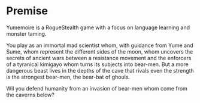 # Premise
Yumemoire is a RogueStealth game with a focus on language learning and monster taming.

You play as an immortal mad scientist whom, with guidance from Yume and Sume, whom represent the different sides of the moon, whom uncovers the secrets of ancient wars between a resistance movement and the enforcers of a tyranical kimigayo whom turns its subjects into bear-men. But a more dangerous beast lives in the depths of the cave that rivals even the strength is the strongest bear-men, the bear-bat of ghouls.

Wil you defend humanity from an invasion of bear-men whom come from the caverns below?
